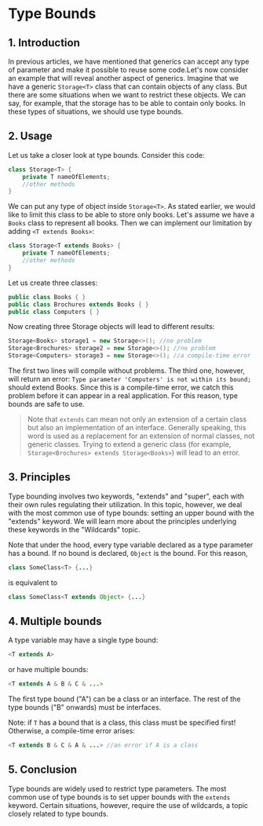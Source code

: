 # Type Bounds

## 1. Introduction

In previous articles, we have mentioned that generics can accept any type of parameter and make it possible to reuse some code.Let's now consider an example that will reveal another aspect of generics. Imagine that we have a generic `Storage<T>` class that can contain objects of any class. But there are some situations when we want to restrict these objects. We can say, for example, that the storage has to be able to contain only books. In these types of situations, we should use type bounds.

## 2. Usage

Let us take a closer look at type bounds. Consider this code:
```java
class Storage<T> {
    private T nameOfElements;
    //other methods
}
```

We can put any type of object inside `Storage<T>`. As stated earlier, we would like to limit this class to be able to store only books. Let's assume we have a `Books` class to represent all books. Then we can implement our limitation by adding `<T extends Books>`:
```java
class Storage<T extends Books> {
    private T nameOfElements;
    //other methods
}
```

Let us create three classes:
```java
public class Books { }
public class Brochures extends Books { }
public class Computers { }
```

Now creating three Storage objects will lead to different results:
```java
Storage<Books> storage1 = new Storage<>(); //no problem
Storage<Brochures> storage2 = new Storage<>(); //no problem
Storage<Computers> storage3 = new Storage<>(); //a compile-time error
```

The first two lines will compile without problems. The third one, however, will return an error: `Type parameter 'Computers' is not within its bound;` should extend Books. Since this is a compile-time error, we catch this problem before it can appear in a real application. For this reason, type bounds are safe to use.

> Note that `extends` can mean not only an extension of a certain class but also an implementation of an interface. Generally speaking, this word is used as a replacement for an extension of normal classes, not generic classes. Trying to extend a generic class (for example, `Storage<Brochures> extends Storage<Books>`) will lead to an error.

## 3. Principles

Type bounding involves two keywords, "extends" and "super", each with their own rules regulating their utilization. In this topic, however, we deal with the most common use of type bounds: setting an upper bound with the "extends" keyword. We will learn more about the principles underlying these keywords in the "Wildcards" topic.

Note that under the hood, every type variable declared as a type parameter has a bound. If no bound is declared, `Object` is the bound. For this reason,

```java
class SomeClass<T> {...}
```

is equivalent to
```java
class SomeClass<T extends Object> {...}
```

## 4. Multiple bounds

A type variable may have a single type bound:
```java
<T extends A>
```

or have multiple bounds:
```java
<T extends A & B & C & ...>
```

The first type bound ("A") can be a class or an interface. The rest of the type bounds ("B" onwards) must be interfaces.

Note: if `T` has a bound that is a class, this class must be specified first! Otherwise, a compile-time error arises:
```java
<T extends B & C & A & ...> //an error if A is a class
```

## 5. Conclusion

Type bounds are widely used to restrict type parameters. The most common use of type bounds is to set upper bounds with the `extends` keyword. Certain situations, however, require the use of wildcards, a topic closely related to type bounds. 
